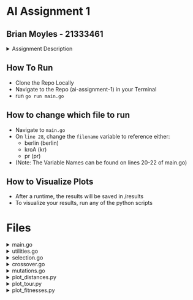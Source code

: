 # AI Assignment 1 
## Brian Moyles - 21333461

<details>
<summary>Assignment Description</summary>
<br>
- In this assignment, you will implement a genetic algorithm to solve the Traveling Salesman Problem (TSP)
</details>

## How To Run
- Clone the Repo Locally 
- Navigate to the Repo (ai-assignment-1) in your Terminal
- run `go run main.go`

## How to change which file to run
- Navigate to `main.go`
- On `line 28`, change the `filename` variable to reference either:
    - berlin (berlin)
    - kroA (kr)
    - pr (pr)
- (Note: The Variable Names can be found on lines 20-22 of main.go)

## How to Visualize Plots
- After a runtime, the results will be saved in /results
- To visualize your results, run any of the python scripts

# Files 
<details>
<summary>main.go</summary>
This is the main entry point for the genetic algorithm. 
It initializes the parameters, reads the TSP file, runs the genetic algorithm, and saves the results.
</details>

<details>
<summary>utilities.go</summary>
Contains utility functions such as reading TSP files and checking if a city is in a tour.
</details>

<details>
<summary>selection.go</summary>
Implements the selection mechanism for the genetic algorithm, specifically the tournament selection method.
</details>

<details>
<summary>crossover.go</summary>
Implements the crossover mechanisms for the genetic algorithm, including Ordered Crossover (OX) and Partially Mapped Crossover (PMX).
</details>

<details>
<summary>mutations.go</summary>
Implements mutation mechanisms for the genetic algorithm, including Swap Mutation and Inversion Mutation.
</details>

<details>
<summary>plot_distances.py</summary>
Plots the distances over generations using matplotlib. It reads the distances from a JSON file and sorts them before plotting.
</details>

<details>
<summary>plot_tour.py</summary>
Plots the best tour found by the genetic algorithm using matplotlib. It reads the cities and the best tour from a JSON file.
</details>

<details>
<summary>plot_fitnesses.py</summary>
Plots the fitness values over generations using matplotlib. It reads the fitness values from a JSON file and sorts them before plotting.
</details>